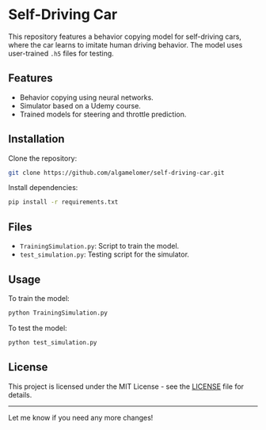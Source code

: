 # Self-Driving Car

This repository features a behavior copying model for self-driving cars, where the car learns to imitate human driving behavior. The model uses user-trained `.h5` files for testing.

## Features
- Behavior copying using neural networks.
- Simulator based on a Udemy course.
- Trained models for steering and throttle prediction.

## Installation

Clone the repository:

```bash
git clone https://github.com/algamelomer/self-driving-car.git
```

Install dependencies:

```bash
pip install -r requirements.txt
```

## Files
- `TrainingSimulation.py`: Script to train the model.
- `test_simulation.py`: Testing script for the simulator.

## Usage

To train the model:

```bash
python TrainingSimulation.py
```

To test the model:

```bash
python test_simulation.py
```

## License

This project is licensed under the MIT License - see the [LICENSE](LICENSE) file for details.

---

Let me know if you need any more changes!
